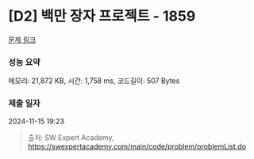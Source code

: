 # [D2] 백만 장자 프로젝트 - 1859 

[문제 링크](https://swexpertacademy.com/main/code/problem/problemDetail.do?contestProbId=AV5LrsUaDxcDFAXc) 

### 성능 요약

메모리: 21,872 KB, 시간: 1,758 ms, 코드길이: 507 Bytes

### 제출 일자

2024-11-15 19:23



> 출처: SW Expert Academy, https://swexpertacademy.com/main/code/problem/problemList.do